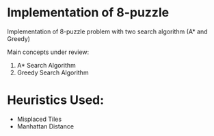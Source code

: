 # Implementation of 8-puzzle

Implementation of 8-puzzle problem with two search algorithm (A* and Greedy)

Main concepts under review:
1) A* Search Algorithm
2) Greedy Search Algorithm

# Heuristics Used:
* Misplaced Tiles
* Manhattan Distance